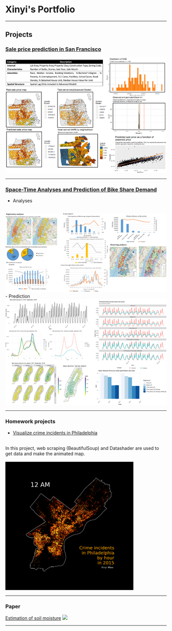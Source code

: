 # Xinyi's Portfolio

---

## Projects

### [Sale price prediction in San Francisco](/html/salesPredictionSF.html)
<img src="images/saleSF.png?raw=true"/>

---
### [Space-Time Analyses and Prediction of Bike Share Demand](/bikesharedAnalysis)
- Analyses
<br>
<img src="images/bikeAnalysis_overall.png?raw=true">
<br>
- Prediction
<br>
<img src="images/bikePredict.png?raw=true">

---

### Homework projects

- [Visualize crime incidents in Philadelphia](https://nbviewer.jupyter.org/github/XinyiMsumyee/HomeworkProjectForMUSA620/blob/master/assignment-5_Xinyi_Miao.ipynb)
<br>
In this project, web scraping (BeautifulSoup) and Datashader are used to get data and make the animated map.
<br><br>
<img src="images/crimes_hour.gif?raw=true" style="width:400px;height:400px;">

---

### Paper
[Estimation of soil moisture](/pdf/soilMoisture.pdf)
<img src="images/soilMoisture_poster.jpg?raw=true"/>


---